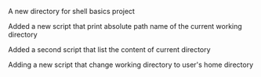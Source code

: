 A new directory for shell basics project

Added a new script that print absolute path name of the current working directory

Added a second script that list the content of current directory

Adding a new script that change working directory to user's home directory
